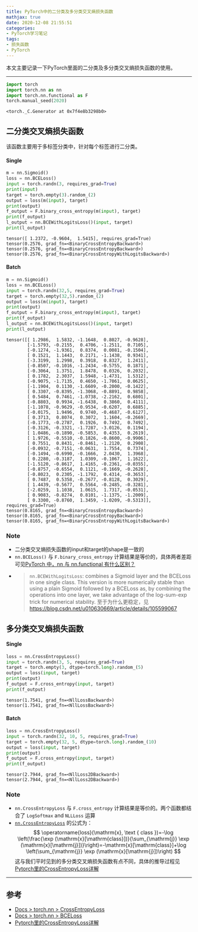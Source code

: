 ```yaml
---
title: PyTorch中的二分类及多分类交叉熵损失函数
mathjax: true
date: 2020-12-08 21:55:51
categories:
- PyTorch学习笔记
tags:
- 损失函数
- PyTorch
---
```


本文主要记录一下PyTorch里面的二分类及多分类交叉熵损失函数的使用。

<!--more-->
___


```python
import torch
import torch.nn as nn
import torch.nn.functional as F
torch.manual_seed(2020)
```




    <torch._C.Generator at 0x7f4e8b3298b0>



## 二分类交叉熵损失函数

该函数主要用于多标签分类中，针对每个标签进行二分类。

#### Single


```python
m = nn.Sigmoid()
loss = nn.BCELoss()
input = torch.randn(3, requires_grad=True)
print(input)
target = torch.empty(3).random_(2)
output = loss(m(input), target)
print(output)
f_output = F.binary_cross_entropy(m(input), target)
print(f_output)
l_output = nn.BCEWithLogitsLoss()(input, target)
print(l_output)
```

    tensor([ 1.2372, -0.9604,  1.5415], requires_grad=True)
    tensor(0.2576, grad_fn=<BinaryCrossEntropyBackward>)
    tensor(0.2576, grad_fn=<BinaryCrossEntropyBackward>)
    tensor(0.2576, grad_fn=<BinaryCrossEntropyWithLogitsBackward>)


#### Batch


```python
m = nn.Sigmoid()
loss = nn.BCELoss()
input = torch.randn(32,5, requires_grad=True)
target = torch.empty(32,5).random_(2)
output = loss(m(input), target)
print(output)
f_output = F.binary_cross_entropy(m(input), target)
print(f_output)
l_output = nn.BCEWithLogitsLoss()(input, target)
print(l_output)
```

    tensor([[ 1.2986,  1.5832, -1.1648,  0.8027, -0.9628],
            [-1.5793, -0.2155,  0.4706, -1.2511,  0.7105],
            [-0.1274, -1.9361,  0.8374,  0.0081, -0.1504],
            [ 0.1521,  1.1443,  0.2171, -1.1438,  0.9341],
            [-3.3199,  1.2998,  0.3918,  0.8327,  1.2411],
            [-0.8507, -0.1016, -1.2434, -0.5755,  0.1871],
            [-0.3064,  1.3751,  1.8478,  0.0326,  0.2032],
            [ 0.1782,  2.3037,  1.5948, -1.4731,  1.5312],
            [-0.9075, -1.7135,  0.4650, -1.7061,  0.0625],
            [-1.1904,  0.1130, -1.6609, -0.2000, -0.1422],
            [ 0.3307, -0.8395, -1.3068, -0.8891,  0.9858],
            [ 0.5484,  0.7461, -1.0738, -2.2162,  0.6801],
            [-0.8803,  0.9934, -1.6438,  0.3860,  0.4111],
            [-1.1078, -0.9629, -0.9534, -0.6207,  0.6885],
            [-0.0175,  1.9496,  0.9740, -0.4687, -0.6127],
            [ 0.3713,  0.8074,  0.3072,  1.1604, -0.2669],
            [-0.1773, -0.2787,  0.1926,  0.7492,  0.7492],
            [-0.3126, -0.3321, -1.7287, -3.0126,  0.1194],
            [ 1.0486, -0.1890, -0.5853,  0.4353,  0.2619],
            [ 1.9726, -0.5510, -0.1826, -0.8600, -0.9906],
            [ 0.7551,  0.8431, -0.8461, -1.2120,  0.2908],
            [-0.0932, -0.7151, -0.0631,  1.7554,  0.7374],
            [-0.1494, -0.6990, -0.1666,  2.0430,  1.3968],
            [ 0.2280, -0.3187,  1.0309, -0.1067,  1.1622],
            [-1.5120, -0.8617,  1.4165, -0.2361, -0.0355],
            [-0.8757, -0.6554,  0.1121, -0.1669, -0.2628],
            [-0.8023,  0.2305, -1.1792,  0.4314, -0.3653],
            [ 0.7487,  0.5358, -0.2677, -0.8128,  0.3029],
            [ 1.4439, -0.5677,  0.5564, -0.2485, -0.3281],
            [-2.0259,  1.1038,  1.0615,  1.7317, -0.0531],
            [ 0.9083, -0.8274,  0.8101, -1.1375, -1.2009],
            [ 0.3300, -0.8760,  1.3459, -1.0209, -0.5313]], requires_grad=True)
    tensor(0.8165, grad_fn=<BinaryCrossEntropyBackward>)
    tensor(0.8165, grad_fn=<BinaryCrossEntropyBackward>)
    tensor(0.8165, grad_fn=<BinaryCrossEntropyWithLogitsBackward>)


### Note

- 二分类交叉熵损失函数的input和target的shape是一致的
- `nn.BCELoss()` 与 `F.binary_cross_entropy` 计算结果是等价的，具体两者差距可见[PyTorch 中，nn 与 nn.functional 有什么区别？](https://www.zhihu.com/question/66782101)
- > `nn.BCEWithLogitsLoss`: combines a Sigmoid layer and the BCELoss in one single class. This version is more numerically stable than using a plain Sigmoid followed by a BCELoss as, by combining the operations into one layer, we take advantage of the log-sum-exp trick for numerical stability. 至于为什么更稳定，见 https://blog.csdn.net/u010630669/article/details/105599067

## 多分类交叉熵损失函数
#### Single


```python
loss = nn.CrossEntropyLoss()
input = torch.randn(3, 5, requires_grad=True)
target = torch.empty(3, dtype=torch.long).random_(5)
output = loss(input, target)
print(output)
f_output = F.cross_entropy(input, target)
print(f_output)
```

    tensor(1.7541, grad_fn=<NllLossBackward>)
    tensor(1.7541, grad_fn=<NllLossBackward>)


#### Batch


```python
loss = nn.CrossEntropyLoss()
input = torch.randn(32, 10, 5, requires_grad=True)
target = torch.empty(32, 5, dtype=torch.long).random_(10)
output = loss(input, target)
print(output)
f_output = F.cross_entropy(input, target)
print(f_output)
```

    tensor(2.7944, grad_fn=<NllLoss2DBackward>)
    tensor(2.7944, grad_fn=<NllLoss2DBackward>)




### Note

- `nn.CrossEntropyLoss` 与 `F.cross_entropy` 计算结果是等价的。两个函数都结合了 `LogSoftmax` and `NLLLoss` 运算
- [`nn.CrossEntropyLoss`](https://PyTorch.org/docs/stable/generated/torch.nn.CrossEntropyLoss.html?highlight=crossentropyloss#torch.nn.CrossEntropyLoss) 的公式为：
  $$
  \operatorname{loss}(\mathrm{x}, \text { class })=-\log \left(\frac{\exp (\mathrm{x}[\mathrm{class}])}{\sum_{\mathrm{j}} \exp (\mathrm{x}[\mathrm{j}])}\right)=-\mathrm{x}[\mathrm{class}]+\log \left(\sum_{\mathrm{j}} \exp (\mathrm{x}[\mathrm{j}])\right)
  $$
  这与我们平时见到的多分类交叉熵损失函数有点不同，具体的推导过程见[Pytorch里的CrossEntropyLoss详解](https://www.cnblogs.com/marsggbo/p/10401215.html)



___
## 参考

- [Docs > torch.nn > CrossEntropyLoss](https://PyTorch.org/docs/stable/generated/torch.nn.CrossEntropyLoss.html?highlight=crossentropyloss#torch.nn.CrossEntropyLoss)
- [Docs > torch.nn > BCELoss](https://PyTorch.org/docs/stable/generated/torch.nn.BCELoss.html?highlight=bceloss#torch.nn.BCELoss)
- [Pytorch里的CrossEntropyLoss详解](https://www.cnblogs.com/marsggbo/p/10401215.html)

